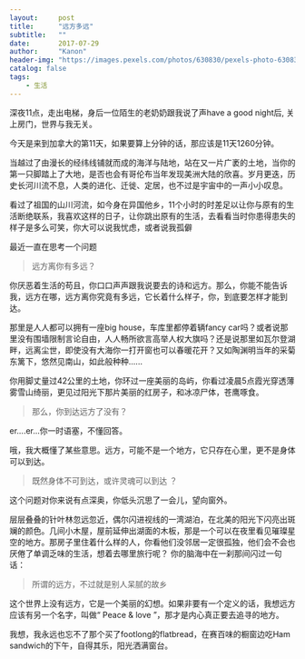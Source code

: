 ```yaml
---
layout:     post
title:      "远方多远"
subtitle:   ""
date:       2017-07-29
author:     "Kanon"
header-img: "https://images.pexels.com/photos/630830/pexels-photo-630830.jpeg?w=1260&h=750&auto=compress&cs=tinysrgb"
catalog: false
tags:
    - 生活
---
```


深夜11点，走出电梯，身后一位陌生的老奶奶跟我说了声have a good night后, 关上房门，世界与我无关。

今天是来到加拿大的第11天，如果要算上分钟的话，那应该是11天1260分钟。

当越过了由漫长的经纬线铺就而成的海洋与陆地，站在又一片广袤的土地，当你的第一只脚踏上了大地，是否也会有哥伦布当年发现美洲大陆的欣喜。岁月更迭，历史长河川流不息，人类的进化、迁徙、定居，也不过是宇宙中的一声小小叹息。

看过了祖国的山川河流，如今身在异国他乡，11个小时的时差足以让你与原有的生活断绝联系，我喜欢这样的日子，让你跳出原有的生活，去看看当时你患得患失的样子是多么可笑，你大可以说我忧虑，或者说我孤僻

最近一直在思考一个问题

> 远方离你有多远？

你厌恶着生活的苟且，你口口声声跟我说要去的诗和远方。那么，你能不能告诉我，远方在哪，远方离你究竟有多远，它长着什么样子，你，到底要怎样才能到达。

那里是人人都可以拥有一座big house，车库里都停着辆fancy car吗？或者说那里没有围墙限制言论自由，人人畅所欲言高举人权大旗吗？还是说那里如瓦尔登湖畔，远离尘世，即使没有大海你一打开窗也可以春暖花开？又如陶渊明当年的采菊东篱下，悠然见南山，如此般种种......

你用脚丈量过42公里的土地，你环过一座美丽的岛屿，你看过凌晨5点霞光穿透薄雾雪山绮丽，更见过阳光下那片美丽的红房子，和冰凉尸体，苍鹰啄食。

> 那么，你到达远方了没有？

er....er...你一时语塞，不懂回答。

哦，我大概懂了某些意思。远方，可能不是一个地方，它只存在心里，更不是身体可以到达。

> 既然身体不可到达，或许灵魂可以到达 ？

这个问题对你来说有点深奥，你低头沉思了一会儿，望向窗外。

层层叠叠的针叶林忽远忽近，偶尔闪进视线的一湾湖泊，在北美的阳光下闪亮出斑斓的颜色。几间小木屋，屋前延伸出湖面的木板，那是一个可以在夜里看见璀璨星空的地方。那房子里住着什么样的人，你看他们没邻居一定很孤独，他们会不会也厌倦了单调乏味的生活，想着去哪里旅行呢？
你的脑海中在一刹那间闪过一句话：

> 所谓的远方，不过就是别人呆腻的故乡

这个世界上没有远方，它是一个美丽的幻想。如果非要有一个定义的话，我想远方应该有另一个名字，叫做“ Peace & love ”，那才是内心真正要去追寻的地方。

我想，我永远也忘不了那个买了footlong的flatbread，在赛百味的橱窗边吃Ham sandwich的下午，自得其乐，阳光洒满窗台。


